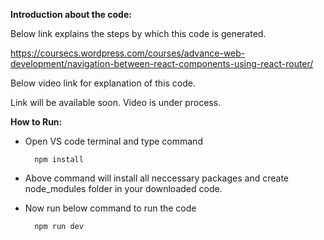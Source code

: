 **Introduction about the code:**

Below link explains the steps by which this code is generated.

https://coursecs.wordpress.com/courses/advance-web-development/navigation-between-react-components-using-react-router/


Below video link for explanation of this code.

Link will be available soon. Video is under process.


**How to Run:**

- Open VS code terminal and type command

		npm install

- Above command will install all neccessary packages and create node_modules folder in your downloaded code.

- Now run below command to run the code

		npm run dev
